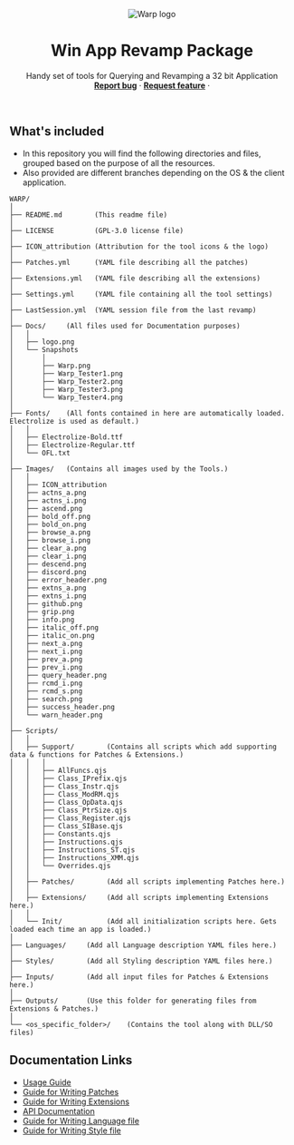 <p align="center">
    <img src="https://github.com/Neo-Mind/WARP/blob/base/Docs/logo.png?raw=true" alt="Warp logo">
</p>

<h1 align="center">
	Win App Revamp Package
</h1>

<p align="center">
	Handy set of tools for Querying and Revamping a 32 bit Application
	<br>
	<a href="https://github.com/Neo-Mind/WARP/issues/new?template=bug_report.md"><strong>Report bug</strong></a>
	·
	<a href="https://github.com/Neo-Mind/WARP/issues/new?template=feature_request.md"><strong>Request feature</strong></a>
	·
</p>
<br>

## What's included
- In this repository you will find the following directories and files, grouped based on the purpose of all the resources.
- Also provided are different branches depending on the OS & the client application.

```text
WARP/
│
├── README.md        (This readme file)
│
├── LICENSE          (GPL-3.0 license file)
│
├── ICON_attribution (Attribution for the tool icons & the logo)
│
├── Patches.yml      (YAML file describing all the patches)
│
├── Extensions.yml   (YAML file describing all the extensions)
│
├── Settings.yml     (YAML file containing all the tool settings)
│
├── LastSession.yml  (YAML session file from the last revamp)
│
├── Docs/     (All files used for Documentation purposes)
│   │
│   ├── logo.png
│   └── Snapshots
│       │
│       ├── Warp.png
│       ├── Warp_Tester1.png
│       ├── Warp_Tester2.png
│       ├── Warp_Tester3.png
│       └── Warp_Tester4.png
│
├── Fonts/    (All fonts contained in here are automatically loaded. Electrolize is used as default.)
│   │
│   ├── Electrolize-Bold.ttf
│   ├── Electrolize-Regular.ttf
│   └── OFL.txt
│
├── Images/   (Contains all images used by the Tools.)
│   │
│   ├── ICON_attribution
│   ├── actns_a.png
│   ├── actns_i.png
│   ├── ascend.png
│   ├── bold_off.png
│   ├── bold_on.png
│   ├── browse_a.png
│   ├── browse_i.png
│   ├── clear_a.png
│   ├── clear_i.png
│   ├── descend.png
│   ├── discord.png
│   ├── error_header.png
│   ├── extns_a.png
│   ├── extns_i.png
│   ├── github.png
│   ├── grip.png
│   ├── info.png
│   ├── italic_off.png
│   ├── italic_on.png
│   ├── next_a.png
│   ├── next_i.png
│   ├── prev_a.png
│   ├── prev_i.png
│   ├── query_header.png
│   ├── rcmd_i.png
│   ├── rcmd_s.png
│   ├── search.png
│   ├── success_header.png
│   └── warn_header.png
│
├── Scripts/
│   │
│   ├── Support/        (Contains all scripts which add supporting data & functions for Patches & Extensions.)
│   │   │
│   │   ├── AllFuncs.qjs
│   │   ├── Class_IPrefix.qjs
│   │   ├── Class_Instr.qjs
│   │   ├── Class_ModRM.qjs
│   │   ├── Class_OpData.qjs
│   │   ├── Class_PtrSize.qjs
│   │   ├── Class_Register.qjs
│   │   ├── Class_SIBase.qjs
│   │   ├── Constants.qjs
│   │   ├── Instructions.qjs
│   │   ├── Instructions_ST.qjs
│   │   ├── Instructions_XMM.qjs
│   │   └── Overrides.qjs
│   │
│   ├── Patches/        (Add all scripts implementing Patches here.)
│   │
│   ├── Extensions/     (Add all scripts implementing Extensions here.)
│   │
│   └── Init/           (Add all initialization scripts here. Gets loaded each time an app is loaded.)
│
├── Languages/     (Add all Language description YAML files here.)
│
├── Styles/        (Add all Styling description YAML files here.)
│
├── Inputs/        (Add all input files for Patches & Extensions here.)
│                  
├── Outputs/       (Use this folder for generating files from Extensions & Patches.)
│
└── <os_specific_folder>/    (Contains the tool along with DLL/SO files)
```

## Documentation Links
- [Usage Guide](https://github.com/Neo-Mind/WARP/blob/base/Docs/Usage_Guide.md)
- [Guide for Writing Patches](https://github.com/Neo-Mind/WARP/blob/base/Docs/Patch_Writing.md)
- [Guide for Writing Extensions](https://github.com/Neo-Mind/WARP/blob/base/Docs/Extension_Writing.md)
- [API Documentation](https://github.com/Neo-Mind/WARP/blob/base/Docs/API_Documentation.md)
- [Guide for Writing Language file](https://github.com/Neo-Mind/WARP/blob/base/Docs/Language_Writing.md)
- [Guide for Writing Style file](https://github.com/Neo-Mind/WARP/blob/base/Docs/Style_Writing.md)
